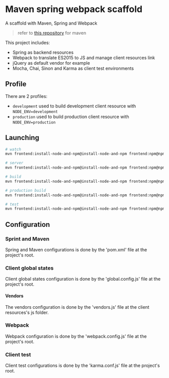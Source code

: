 # Maven spring webpack scaffold

A scaffold with Maven, Spring and Webpack

> refer to [this repository](https://github.com/Febbweiss/springboot-react-webpack) for maven

This project includes:

* Spring as backend resources
* Webpack to translate ES2015 to JS and manage client resources link
* jQuery as default vendor for example
* Mocha, Chai, Sinon and Karma as client test environments

## Profile

There are 2 profiles:

* `development` used to build development client resource with `NODE_ENV=development`
* `production` used to build production client resource with `NODE_ENV=production`

## Launching

```sh
# watch
mvn frontend:install-node-and-npm@install-node-and-npm frontend:npm@npm-install frontend:npm@npm-watch

# server
mvn frontend:install-node-and-npm@install-node-and-npm frontend:npm@npm-install frontend:npm@npm-server

# build
mvn frontend:install-node-and-npm@install-node-and-npm frontend:npm@npm-install frontend:npm@npm-build

# production build
mvn frontend:install-node-and-npm@install-node-and-npm frontend:npm@npm-install frontend:npm@npm-prod-build -Pproduction

# test
mvn frontend:install-node-and-npm@install-node-and-npm frontend:npm@npm-install frontend:npm@npm-test
```

## Configuration

### Sprint and Maven

Spring and Maven configurations is done by the 'pom.xml' file at the project's root.

### Client global states

Client global states configuration is done by the 'global.config.js' file at the project's root.

#### Vendors

The vendors configuration is done by the 'vendors.js' file at the client resources's js folder.

### Webpack

Webpack configuration is done by the 'webpack.config.js' file at the project's root.

### Client test

Client test configurations is done by the 'karma.conf.js' file at the project's root.